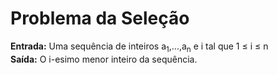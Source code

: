 # Problema da Seleção

**Entrada:** Uma sequência de inteiros a<sub>1</sub>,...,a<sub>n</sub> e i tal que 1 ≤ i ≤ n\
**Saída:** O i-esimo menor inteiro da sequência.
